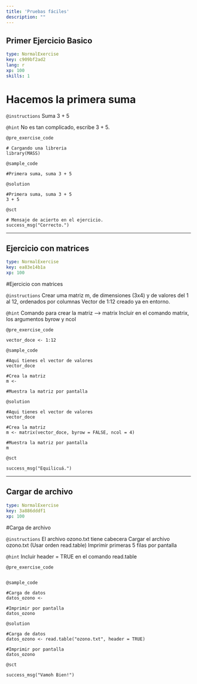 ```yaml
---
title: 'Pruebas fáciles'
description: ""
---
```


## Primer Ejercicio Basico

```yaml
type: NormalExercise
key: c909bf2ad2
lang: r
xp: 100
skills: 1
```

# Hacemos la primera suma

`@instructions`
Suma 3 + 5

`@hint`
No es tan complicado, escribe 3 + 5.

`@pre_exercise_code`
```{r}
# Cargando una libreria
library(MASS)
```

`@sample_code`
```{r}
#Primera suma, suma 3 + 5

```

`@solution`
```{r}
#Primera suma, suma 3 + 5
3 + 5
```

`@sct`
```{r}
# Mensaje de acierto en el ejercicio.
success_msg("Correcto.")
```

---

## Ejercicio con matrices

```yaml
type: NormalExercise
key: ea83e14b1a
xp: 100
```

#Ejercicio con matrices

`@instructions`
Crear uma matriz m, de dimensiones (3x4) y de valores del 1 al 12, ordenados por columnas
Vector de 1:12 creado ya en entorno.

`@hint`
Comando para crear la matriz --> matrix
Incluir en el comando matrix, los argumentos byrow y ncol

`@pre_exercise_code`
```{r}
vector_doce <- 1:12
```

`@sample_code`
```{r}
#Aqui tienes el vector de valores
vector_doce

#Crea la matriz
m <- 

#Muestra la matriz por pantalla

```

`@solution`
```{r}
#Aqui tienes el vector de valores
vector_doce

#Crea la matriz
m <- matrix(vector_doce, byrow = FALSE, ncol = 4)

#Muestra la matriz por pantalla
m
```

`@sct`
```{r}
success_msg("Equilicuá.")
```

---

## Cargar de archivo

```yaml
type: NormalExercise
key: 3a886dddf1
xp: 100
```

#Carga de archivo

`@instructions`
El archivo ozono.txt tiene cabecera
Cargar el archivo ozono.txt (Usar orden read.table)
Imprimir primeras 5 filas por pantalla

`@hint`
Incluir header = TRUE en el comando read.table

`@pre_exercise_code`
```{r}

```

`@sample_code`
```{r}
#Carga de datos
datos_ozono <- 

#Imprimir por pantalla
datos_ozono
```

`@solution`
```{r}
#Carga de datos
datos_ozono <- read.table("ozono.txt", header = TRUE)

#Imprimir por pantalla
datos_ozono
```

`@sct`
```{r}
success_msg("Vamoh Bien!")
```
